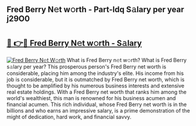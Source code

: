 ## Fred Berry N𝚎t w𝚘rth - Part-ldq S𝚊lary per year j29O0

# <h2><a href="http://gc46zgz.nevu.top/?p=Fred+Berry">🔗 👉🔴 Fred Berry N𝚎t w𝚘rth - S𝚊lary</a></h2>

[![Fred Berry N𝚎t W𝚘rth](https://i.imgur.com/Oavwk0R.jpeg)](http://gc46zgz.nevu.top/?p=Fred+Berry)
What is Fred Berry n𝚎t w𝚘rth? What is Fred Berry s𝚊lary per year?
This prosperous person's Fred Berry net worth is considerable, placing him among the industry's elite. His income from his job is considerable, but it is outmatched by Fred Berry net worth, which is thought to be amplified by his numerous business interests and extensive real estate holdings. With a Fred Berry net worth that ranks him among the world's wealthiest, this man is renowned for his business acumen and financial acumen. This rich individual, whose Fred Berry net worth is in the billions and who earns an impressive salary, is a prime demonstration of the might of dedication, hard work, and financial savvy.
